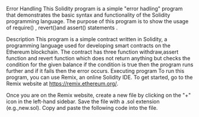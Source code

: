 Error Handling
This Solidity program is a simple "error hadling" program that demonstrates the basic syntax and functionality of the Solidity programming language. The purpose of this program is to show the usage of require() , revert()and assert() statements .

Description
This program is a simple contract written in Solidity, a programming language used for developing smart contracts on the Ethereum blockchain. The contract has three function withdraw,assert function and revert function which does not return anything but checks the condition for the given balance if the condition is true then the program runs further and if it fails then the error occurs.
Executing program
To run this program, you can use Remix, an online Solidity IDE. To get started, go to the Remix website at https://remix.ethereum.org/.

Once you are on the Remix website, create a new file by clicking on the "+" icon in the left-hand sidebar. Save the file with a .sol extension (e.g.,new.sol). Copy and paste the following code into the file.
